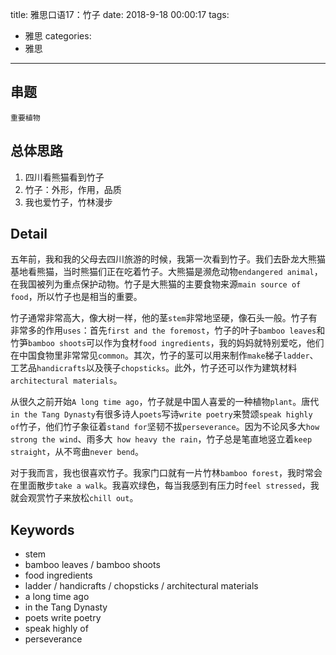 ﻿title: 雅思口语17：竹子
date: 2018-9-18  00:00:17
tags: 
- 雅思
categories: 
- 雅思

---
## 串题
`重要植物`

## 总体思路

 1. 四川看熊猫看到竹子
 2. 竹子：外形，作用，品质
 3. 我也爱竹子，竹林漫步

## Detail

五年前，我和我的父母去四川旅游的时候，我第一次看到竹子。我们去卧龙大熊猫基地看熊猫，当时熊猫们正在吃着竹子。大熊猫是濒危动物`endangered animal`，在我国被列为重点保护动物。竹子是大熊猫的主要食物来源`main source of food`，所以竹子也是相当的重要。

竹子通常非常高大，像大树一样，他的茎`stem`非常地坚硬，像石头一般。竹子有非常多的作用`uses`：首先`first and the foremost`，竹子的叶子`bamboo leaves`和竹笋`bamboo shoots`可以作为食材`food ingredients`，我的妈妈就特别爱吃，他们在中国食物里非常常见`common`。其次，竹子的茎可以用来制作`make`梯子`ladder`、工艺品`handicrafts`以及筷子`chopsticks`。此外，竹子还可以作为建筑材料`architectural materials`。

从很久之前开始`A long time ago`，竹子就是中国人喜爱的一种植物`plant`。唐代`in the Tang Dynasty`有很多诗人`poets`写诗`write poetry`来赞颂`speak highly of`竹子，他们竹子象征着`stand for`坚韧不拔`perseverance`。因为不论风多大`how strong the wind`、雨多大` how heavy the rain`，竹子总是笔直地竖立着`keep straight`，从不弯曲`never bend`。

对于我而言，我也很喜欢竹子。我家门口就有一片竹林`bamboo forest`，我时常会在里面散步`take a walk`。我喜欢绿色，每当我感到有压力时`feel stressed`，我就会观赏竹子来放松`chill out`。

## Keywords

 - stem
 - bamboo leaves / bamboo shoots
 - food ingredients
 - ladder / handicrafts / chopsticks / architectural materials
 - a long time ago
 - in the Tang Dynasty
 - poets write poetry
 - speak highly of
 - perseverance